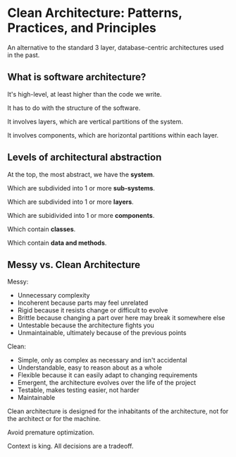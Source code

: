 # Clean Architecture: Patterns, Practices, and Principles

An alternative to the standard 3 layer, database-centric architectures used in the past.

## What is software architecture?

It's high-level, at least higher than the code we write.

It has to do with the structure of the software.

It involves layers, which are vertical partitions of the system.

It involves components, which are horizontal partitions within each layer.

## Levels of architectural abstraction

At the top, the most abstract, we have the **system**.

Which are subdivided into 1 or more **sub-systems**.

Which are subdivided into 1 or more **layers**.

Which are subidivided into 1 or more **components**.

Which contain **classes**.

Which contain **data and methods**.

## Messy vs. Clean Architecture

Messy:
* Unnecessary complexity
* Incoherent because parts may feel unrelated
* Rigid because it resists change or difficult to evolve
* Brittle because changing a part over here may break it somewhere else
* Untestable because the architecture fights you
* Unmaintainable, ultimately because of the previous points

Clean:
* Simple, only as complex as necessary and isn't accidental
* Understandable, easy to reason about as a whole
* Flexible because it can easily adapt to changing requirements
* Emergent, the architecture evolves over the life of the project
* Testable, makes testing easier, not harder
* Maintainable

Clean architecture is designed for the inhabitants of the architecture, not for the architect or for the machine.

Avoid premature optimization.

Context is king. All decisions are a tradeoff.

